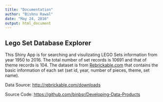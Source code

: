 ```yaml
---
title: "Documentation"
author: "Bishnu Rawal"
date: "May 24, 2016"
output: html_document
---
```


## Lego Set Database Explorer  

This Shiny App is for searching and visulizating LEGO Sets information from year 1950 to 2016. The total number of set records is 10691 and that of theme records is 104.
The dataset is from [Rebrickable.com](http://rebrickable.com/) that contains the basic information of each set (set id, year, number of pieces, theme, set name).  

Data Source: http://rebrickable.com/downloads  

Source Code: https://github.com/binbsr/Developing-Data-Products
